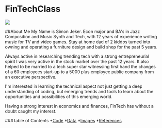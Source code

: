 # FinTechClass

![](IMG_4115.jpg)

##About Me
My Name is Simon Jeker. Econ major and BA's in Jazz Composition and Music Synth and Tech, with 12 years of experience writing music for TV and video games. Stay at home dad of 2 kiddos turned into owning and operating a furniture design and build shop for the past 5 years.

Always active in researching trending tech with a strong entrepreneurial spirit I was very active in the stock market over the past 12 years. It also helped to be married to a tech super star witnessing first hand the changes of a 60 employees start-up to a 5000 plus employee public company from an executive perspective.

I'm interested in learning the technical aspect not just getting a deep understanding of coding, but emerging trends and tools to learn about the opportunities and possibilities of this emerging world.

Having a strong interest in economics and finances, FinTech has without a doubt caught my interest.

###Table of Contents
*[Code](C:\Users\16177\Desktop\FintechHW\Git\FinTechClass\code)
*[Data](C:\Users\16177\Desktop\FintechHW\Git\FinTechClass\data)
*[Images](C:\Users\16177\Desktop\FintechHW\Git\FinTechClass\images)
*[References](C:\Users\16177\Desktop\FintechHW\Git\FinTechClass\references
)